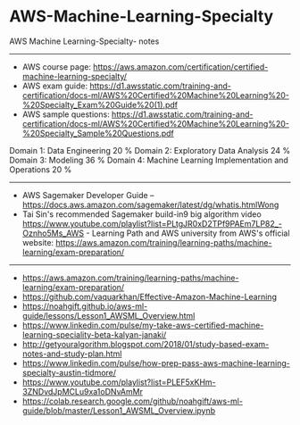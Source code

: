 # AWS-Machine-Learning-Specialty
AWS Machine Learning-Specialty-  notes 

-----------------

- AWS course page: https://aws.amazon.com/certification/certified-machine-learning-specialty/
- AWS exam guide: https://d1.awsstatic.com/training-and-certification/docs-ml/AWS%20Certified%20Machine%20Learning%20-%20Specialty_Exam%20Guide%20(1).pdf
- AWS sample questions: https://d1.awsstatic.com/training-and-certification/docs-ml/AWS%20Certified%20Machine%20Learning%20-%20Specialty_Sample%20Questions.pdf


Domain 1: Data Engineering	20 %
Domain 2: Exploratory Data Analysis	24 %
Domain 3: Modeling	36 %
Domain 4: Machine Learning Implementation and Operations	20 %


-----------------------

- AWS Sagemaker Developer Guide – https://docs.aws.amazon.com/sagemaker/latest/dg/whatis.htmlWong 
- Tai Sin's recommended Sagemaker build-in9 big algorithm video https://www.youtube.com/playlist?list=PLtgJR0xD2TPf9PAEm7LP82_-Oznho5Ms_AWS - Learning Path and AWS university from AWS's official website: https://aws.amazon.com/training/learning-paths/machine-learning/exam-preparation/

----------------------------



- https://aws.amazon.com/training/learning-paths/machine-learning/exam-preparation/
- https://github.com/vaquarkhan/Effective-Amazon-Machine-Learning
- https://noahgift.github.io/aws-ml-guide/lessons/Lesson1_AWSML_Overview.html
- https://www.linkedin.com/pulse/my-take-aws-certified-machine-learning-speciality-beta-kalyan-janaki/
- http://getyouralgorithm.blogspot.com/2018/01/study-based-exam-notes-and-study-plan.html
- https://www.linkedin.com/pulse/how-prep-pass-aws-machine-learning-specialty-austin-tidmore/
- https://www.youtube.com/playlist?list=PLEF5xKHm-3ZNDvdJpMCLu9xa1oDNvAmMr
- https://colab.research.google.com/github/noahgift/aws-ml-guide/blob/master/Lesson1_AWSML_Overview.ipynb

